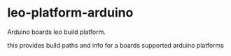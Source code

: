 leo-platform-arduino
====================

Arduino boards leo build platform.

this provides build paths and info for a boards supported arduino platforms
